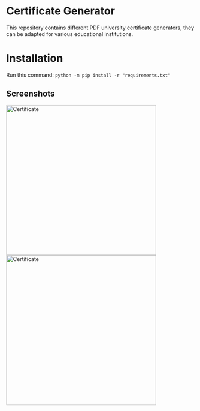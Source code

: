 # Certificate Generator
This repository contains different PDF university certificate generators, they can be adapted for various educational institutions.
# Installation
Run this command:
`python -m pip install -r "requirements.txt"`


## Screenshots

<img width=400px alt=Certificate screenshot src=https://github.com/Silk-RoAD-Innovations/certificate/assets/96925396/544c24a0-2488-4305-b093-a3700d07a3dc>
<img width=400px alt=Certificate screenshot src=https://github.com/Silk-RoAD-Innovations/certificate/assets/96925396/278caaa5-a6e2-47e8-94b0-13e5f06fd6f1>
